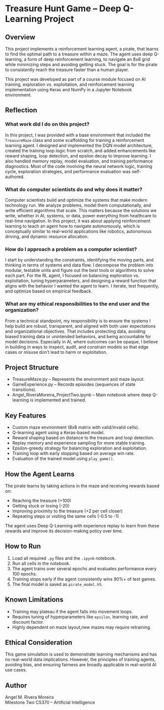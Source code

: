 # Treasure Hunt Game – Deep Q-Learning Project

## Overview

This project implements a reinforcement learning agent, a pirate, that learns to find the optimal path to a treasure within a maze. The agent uses deep Q-learning, a form of deep reinforcement learning, to navigate an 8x8 grid while minimizing steps and avoiding getting stuck. The goal is for the pirate to consistently reach the treasure faster than a human player.

This project was developed as part of a course module focused on AI training, exploration vs. exploitation, and reinforcement learning implementation using Keras and NumPy in a Jupyter Notebook environment.

## Reflection

### What work did I do on this project?

In this project, I was provided with a base environment that included the `TreasureMaze` class and some scaffolding for training a reinforcement learning agent. I designed and implemented the DQN model architecture, created the training loop logic from scratch, and added enhancements like reward shaping, loop detection, and epsilon decay to improve learning. I also handled memory replay, model evaluation, and training performance diagnostics. Most of the code involving the neural network logic, training cycle, exploration strategies, and performance evaluation was self-authored.

### What do computer scientists do and why does it matter?

Computer scientists build and optimize the systems that make modern technology run. We analyze problems, model them computationally, and write efficient algorithms that scale. This matters because the solutions we write, whether in AI, systems, or data, power everything from healthcare to real-time navigation. In this project, it was about applying reinforcement learning to teach an agent how to navigate autonomously, which is conceptually similar to real-world applications like robotics, autonomous driving, and dynamic resource allocation.

### How do I approach a problem as a computer scientist?

I start by understanding the constraints, identifying the moving parts, and thinking in terms of systems and data flow. I decompose the problem into modular, testable units and figure out the best tools or algorithms to solve each part. For the RL agent, I focused on balancing exploration vs. exploitation, tuning hyperparameters, and designing a reward function that aligns with the behavior I wanted the agent to learn. I iterate, test frequently, and optimize based on empirical feedback.

### What are my ethical responsibilities to the end user and the organization?

From a technical standpoint, my responsibility is to ensure the systems I help build are robust, transparent, and aligned with both user expectations and organizational objectives. That includes protecting data, avoiding biased training data or unintended behaviors, and being accountable for model decisions. Especially in AI, where outcomes can be opaque, I believe in building in ways to inspect, audit, and constrain models so that edge cases or misuse don’t lead to harm or exploitation.

## Project Structure

- TreasureMaze.py – Represents the environment and maze layout.
- GameExperience.py – Records episodes (sequences of state transitions).
- Angel_RiveraMoreira_ProjectTwo.ipynb – Main notebook where deep Q-learning is implemented and trained.



## Key Features

- Custom maze environment (8x8 matrix with valid/invalid cells).
- Q-learning agent using a Keras-based model.
- Reward shaping based on distance to the treasure and loop detection.
- Replay memory and experience sampling for more stable training.
- Epsilon-greedy strategy for balancing exploration and exploitation.
- Training loop with early stopping based on average win rate.
- Evaluation of the trained model using `play_game()`.



## How the Agent Learns

The pirate learns by taking actions in the maze and receiving rewards based on:
- Reaching the treasure (+100)
- Getting stuck or losing (-20)
- Improving proximity to the treasure (+2 per cell closer)
- Repeating steps or visiting the same cells (-0.5 to -1)

The agent uses Deep Q-Learning with experience replay to learn from these rewards and improve its decision-making policy over time.



## How to Run

1. Load all required `.py` files and the `.ipynb` notebook.
2. Run all cells in the notebook.
3. The agent trains over several epochs and evaluates performance every 100 epochs.
4. Training stops early if the agent consistently wins 90%+ of test games.
5. The final model is saved as `pirate_model.h5`.



## Known Limitations

- Training may plateau if the agent falls into movement loops.
- Requires tuning of hyperparameters like `epsilon`, learning rate, and discount factor.
- Highly dependent on maze layout,new mazes may require retraining.



## Ethical Consideration

This game simulation is used to demonstrate learning mechanisms and has no real-world data implications. However, the principles of training agents, avoiding bias, and ensuring fairness are broadly applicable in real-world AI use cases.



## Author

Angel M. Rivera Moreira  
Milestone Two
CS370 – Artificial Intelligence